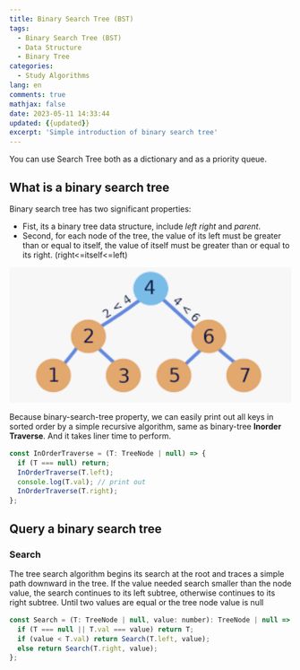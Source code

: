 ```yaml
---
title: Binary Search Tree (BST)
tags:
  - Binary Search Tree (BST)
  - Data Structure
  - Binary Tree
categories:
  - Study Algorithms
lang: en
comments: true
mathjax: false
date: 2023-05-11 14:33:44
updated: {{updated}}
excerpt: 'Simple introduction of binary search tree'
---
```


You can use Search Tree both as a dictionary and as a priority queue.

## What is a binary search tree

Binary search tree has two significant properties:

- Fist, its a binary tree data structure, include _left_ _right_ and _parent_.
- Second, for each node of the tree, the value of its left must be greater than or equal to itself, the value of itself must be greater than or equal to its right. (right<=itself<=left)

![BST Introduction.png](/images/[Binary-Search-Tree]BST_Introduction.png)

Because binary-search-tree property, we can easily print out all keys in sorted order by a simple recursive algorithm, same as binary-tree **Inorder Traverse**. And it takes liner time to perform.

```js
const InOrderTraverse = (T: TreeNode | null) => {
  if (T === null) return;
  InOrderTraverse(T.left);
  console.log(T.val); // print out
  InOrderTraverse(T.right);
};
```

## Query a binary search tree

### Search

The tree search algorithm begins its search at the root and traces a simple path downward in the tree. If the value needed search smaller than the node value, the search continues to its left subtree, otherwise continues to its right subtree. Until two values are equal or the tree node value is null

```js
const Search = (T: TreeNode | null, value: number): TreeNode | null => {
  if (T === null || T.val === value) return T;
  if (value < T.val) return Search(T.left, value);
  else return Search(T.right, value);
};
```
